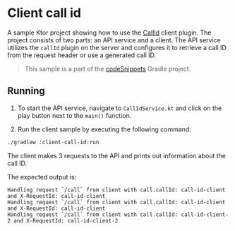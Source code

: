 # Client call id

A sample Ktor project showing how to use the [CallId](https://ktor.io/docs/client-call-id.html) client plugin.
The project consists of two parts: an API service and a client.
The API service utilizes the `callId` plugin on the server and configures it to retrieve a call ID from the request
header or use a generated call ID.

> This sample is a part of the [codeSnippets](../../README.md) Gradle project.

## Running

1. To start the API service, navigate to `CallIdService.kt` and click on the play button next to the `main()` function.

2. Run the client sample by executing the following command:

```bash
./gradlew :client-call-id:run
```

The client makes 3 requests to the API and prints out information about the call ID.

The expected output is:
```
Handling request `/call` from client with call.callId: call-id-client and X-RequestId: call-id-client
Handling request `/call` from client with call.callId: call-id-client and X-RequestId: call-id-client
Handling request `/call` from client with call.callId: call-id-client-2 and X-RequestId: call-id-client-2
```